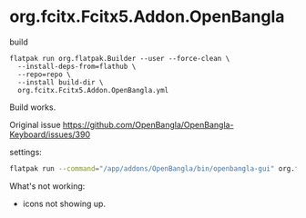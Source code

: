# org.fcitx.Fcitx5.Addon.OpenBangla


build

```
flatpak run org.flatpak.Builder --user --force-clean \
  --install-deps-from=flathub \
  --repo=repo \
  --install build-dir \
  org.fcitx.Fcitx5.Addon.OpenBangla.yml
```
Build works.

Original issue https://github.com/OpenBangla/OpenBangla-Keyboard/issues/390

settings:
```sh
flatpak run --command="/app/addons/OpenBangla/bin/openbangla-gui" org.fcitx.Fcitx5
```

What's not working:
- icons not showing up.

